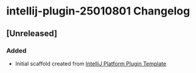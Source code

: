 <!-- Keep a Changelog guide -> https://keepachangelog.com -->

# intellij-plugin-25010801 Changelog

## [Unreleased]
### Added
- Initial scaffold created from [IntelliJ Platform Plugin Template](https://github.com/JetBrains/intellij-platform-plugin-template)
